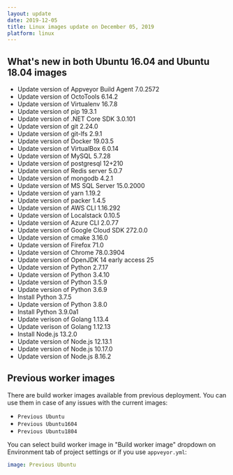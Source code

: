 ```yaml
---
layout: update
date: 2019-12-05
title: Linux images update on December 05, 2019
platform: linux
---
```


## What's new in both Ubuntu 16.04 and Ubuntu 18.04 images

* Update version of Appveyor Build Agent 7.0.2572
* Update version of OctoTools 6.14.2
* Update version of Virtualenv 16.7.8
* Update version of pip 19.3.1
* Update version of .NET Core SDK 3.0.101
* Update version of git 2.24.0
* Update version of git-lfs 2.9.1
* Update version of Docker 19.03.5
* Update version of VirtualBox 6.0.14
* Update version of MySQL 5.7.28
* Update version of postgresql 12+210
* Update version of Redis server 5.0.7
* Update version of mongodb 4.2.1
* Update version of MS SQL Server 15.0.2000
* Update version of yarn 1.19.2
* Update version of packer 1.4.5
* Update version of AWS CLI 1.16.292
* Update version of Localstack 0.10.5
* Update version of Azure CLI 2.0.77
* Update version of Google Cloud SDK 272.0.0
* Update version of cmake 3.16.0
* Update version of Firefox 71.0
* Update version of Chrome 78.0.3904
* Update version of OpenJDK 14 early access 25
* Update version of Python 2.7.17
* Update version of Python 3.4.10
* Update version of Python 3.5.9
* Update version of Python 3.6.9
* Install Python 3.7.5
* Update version of Python 3.8.0
* Install Python 3.9.0a1 
* Update verison of Golang 1.13.4
* Update verison of Golang 1.12.13
* Install Node.js 13.2.0
* Update version of Node.js 12.13.1
* Update version of Node.js 10.17.0
* Update version of Node.js 8.16.2

## Previous worker images

There are build worker images available from previous deployment. You can use them in case of any issues with the current images:

* `Previous Ubuntu`
* `Previous Ubuntu1604`
* `Previous Ubuntu1804`

You can select build worker image in "Build worker image" dropdown on Environment tab of project settings or if you use `appveyor.yml`:

```yaml
image: Previous Ubuntu
```